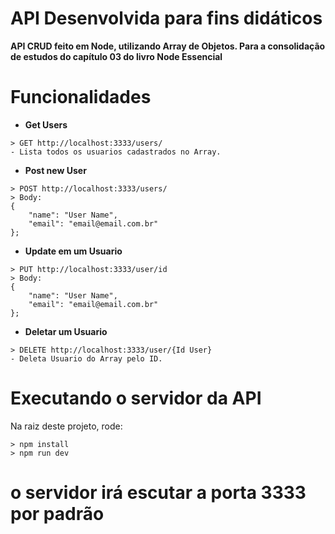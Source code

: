 # API Desenvolvida para fins didáticos 

**API CRUD feito em Node, utilizando Array de Objetos. Para a consolidação de estudos do capítulo 03 do livro Node Essencial**

# Funcionalidades

* **Get Users**
```
> GET http://localhost:3333/users/
- Lista todos os usuarios cadastrados no Array.
```

* **Post new User**
```
> POST http://localhost:3333/users/
> Body: 
{
	"name": "User Name",
	"email": "email@email.com.br"
};

```
* **Update em um Usuario**
```
> PUT http://localhost:3333/user/id
> Body: 
{
	"name": "User Name",
	"email": "email@email.com.br"
};

```

* **Deletar um Usuario**
```
> DELETE http://localhost:3333/user/{Id User}
- Deleta Usuario do Array pelo ID.
```

# Executando o servidor da API

Na raiz deste projeto, rode:
```
> npm install
> npm run dev

```
 # o servidor irá escutar a porta 3333 por padrão
```
